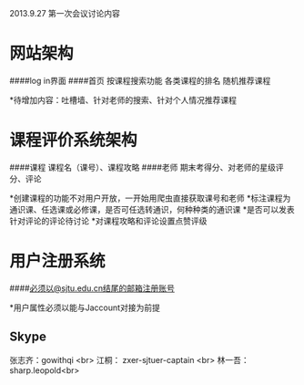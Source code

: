 2013.9.27 第一次会议讨论内容


网站架构
================
####log in界面
####首页
		按课程搜索功能
		各类课程的排名
		随机推荐课程

*待增加内容：吐槽墙、针对老师的搜索、针对个人情况推荐课程



课程评价系统架构
================
####课程
		课程名（课号）、课程攻略
####老师
		期末考得分、对老师的星级评分、评论

*创建课程的功能不对用户开放，一开始用爬虫直接获取课号和老师
*标注课程为通识课、任选课或必修课，是否可任选转通识，何种种类的通识课
*是否可以发表针对评论的评论待讨论
*对课程攻略和评论设置点赞评级



用户注册系统
===============
####必须以@sjtu.edu.cn结尾的邮箱注册账号

*用户属性必须以能与Jaccount对接为前提




Skype
----------------
张志齐：gowithqi <br\>
江桐：  zxer-sjtuer-captain <br\>
林一吾：sharp.leopold<br\>
